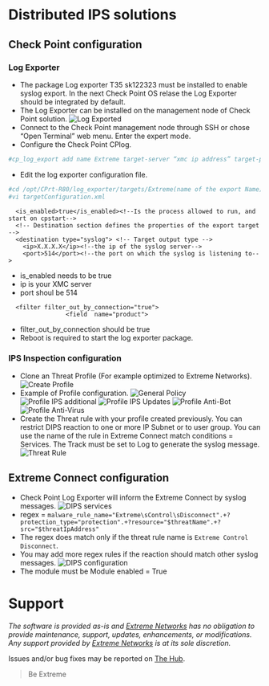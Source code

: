 # Distributed IPS solutions

## Check Point configuration

### Log Exporter
* The package Log exporter T35 sk122323 must be installed to enable syslog export. In the next Check Point OS relase the Log Exporter should be integrated by default.
* The Log Exporter can be installed on the management node of Check Point solution.
![Log Exported](LogExporterInstall.png "Log Exported T35")
* Connect to the Check Point management node through SSH or chose “Open Terminal” web menu. Enter the expert mode.
* Configure the Check Point CPlog.
```bash
#cp_log_export add name Extreme target-server “xmc ip address” target-port 514 protocol udp format generic
```
* Edit the log exporter configuration file.
```bash
#cd /opt/CPrt-R80/log_exporter/targets/Extreme(name of the export Name)/
#vi targetConfiguration.xml
```
```
  <is_enabled>true</is_enabled><!--Is the process allowed to run, and start on cpstart-->
  <!-- Destination section defines the properties of the export target -->
  <destination type="syslog"> <!-- Target output type -->
    <ip>X.X.X.X</ip><!--the ip of the syslog server-->
    <port>514</port><!--the port on which the syslog is listening to-->
```
* is_enabled needs to be true
* ip is your XMC server
* port shoul be 514
```
  <filter filter_out_by_connection="true">
                <field  name="product">
```
* filter_out_by_connection should be true
* Reboot is required to start the log exporter package.

### IPS Inspection configuration 
* Clone an Threat Profile (For example optimized to Extreme Networks).
![Create Profile](CreateProfile.png "Create Profile")
* Example of Profile configuration.
![General Policy](ProfileGeneral.png "General Policy")
![Profile IPS additional](ProfileIPS-Add.png "Profile IPS additional")
![Profile IPS Updates](ProfileIPS-Updates.png "Profile IPS Updates")
![Profile Anti-Bot](ProfileAntiBot.png "Profile Anti-Bot")
![Profile Anti-Virus](ProfileAntiVir.png "Profile Anti-Virus")
* Create the Threat rule with your profile created previously. You can restrict DIPS reaction to one or more IP Subnet or to user group. You can use the name of the rule in Extreme Connect match conditions = Services. The Track must be set to Log to generate the syslog message.
![Threat Rule](ThreatRule.png "Threat Rule")

## Extreme Connect configuration

* Check Point Log Exporter will inform the Extreme Connect by syslog messages.
![DIPS services](DIPSservices.png "DIPS services")
* regex = `malware_rule_name="Extreme\sControl\sDisconnect".+?protection_type="protection".+?resource="$threatName".+?src="$threatIpAddress"`
* The regex does match only if the threat rule name is `Extreme Control Disconnect`.
* You may add more regex rules if the reaction should match other syslog messages.
![DIPS configuration](DIPSConfig.png "DIPS configuration")
* The module must be Module enabled  = True


# Support
_The software is provided as-is and [Extreme Networks](http://www.extremenetworks.com/) has no obligation to provide maintenance, support, updates, enhancements, or modifications. Any support provided by [Extreme Networks](http://www.extremenetworks.com/) is at its sole discretion._

Issues and/or bug fixes may be reported on [The Hub](https://community.extremenetworks.com/extreme).

>Be Extreme